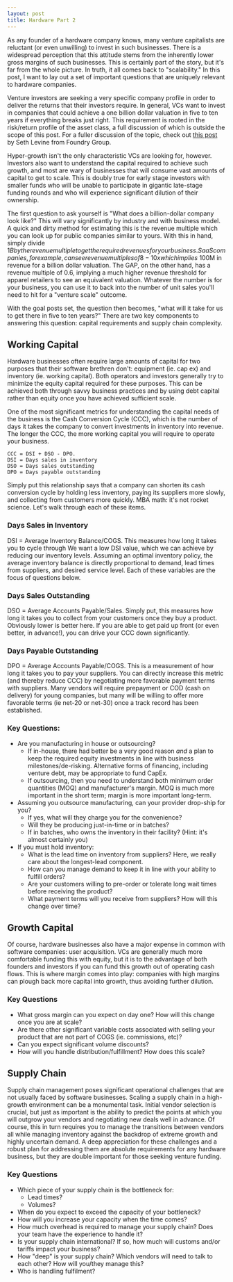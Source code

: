 ```yaml
---
layout: post
title: Hardware Part 2
---
```

As any founder of a hardware company knows, many venture capitalists are reluctant (or even unwilling) to invest in such businesses. There is a widespread perception that this attitude stems from the inherently lower gross margins of such businesses. This is certainly part of the story, but it's far from the whole picture. In truth, it all comes back to "scalability." In this post, I want to lay out a set of important questions that are uniquely relevant to hardware companies.

Venture investors are seeking a very specific company profile in order to deliver the returns that their investors require. In general, VCs want to invest in companies that could achieve a one billion dollar valuation in five to ten years if everything breaks just right. This requirement is rooted in the risk/return profile of the asset class, a full discussion of which is outside the scope of this post. For a fuller discussion of the topic, check out [this post](https://www.sethlevine.com/archives/2014/08/venture-outcomes-are-even-more-skewed-than-you-think.html) by Seth Levine from Foundry Group. 

Hyper-growth isn't the only characteristic VCs are looking for, however. Investors also want to understand the capital required to achieve such growth, and most are wary of businesses that will consume vast amounts of capital to get to scale. This is doubly true for early stage investors with smaller funds who will be unable to participate in gigantic late-stage funding rounds and who will experience significant dilution of their ownership.

The first question to ask yourself is "What does a billion-dollar company look like?" This will vary significantly by industry and with business model. A quick and dirty method for estimating this is the revenue multiple which you can look up for public companies similar to yours. With this in hand, simply divide $1B by the revenue multiple to get the required revenues for your business. SaaS companies, for example, can see revenue multiples of 8-10x which implies ~$100M in revenue for a billion dollar valuation. The GAP, on the other hand, has a revenue multiple of 0.6, implying a much higher revenue threshold for apparel retailers to see an equivalent valuation. Whatever the number is for your business, you can use it to back into the number of unit sales you'll need to hit for a "venture scale" outcome.

With the goal posts set, the question then becomes, "what will it take for us to get there in five to ten years?" There are two key components to answering this question: capital requirements and supply chain complexity.

## Working Capital
Hardware businesses often require large amounts of capital for two purposes that their software brethren don't: equipment (ie. cap ex) and inventory (ie. working capital). Both operators and investors generally try to minimize the equity capital required for these purposes. This can be achieved both through savvy business practices and by using debt capital rather than equity once you have achieved sufficient scale.

One of the most significant metrics for understanding the capital needs of the business is the Cash Conversion Cycle (CCC), which is the number of days it takes the company to convert investments in inventory into revenue. The longer the CCC, the more working capital you will require to operate your business.

~~~
CCC = DSI + DSO - DPO. 
DSI = Days sales in inventory
DSO = Days sales outstanding
DPO = Days payable outstanding
~~~

Simply put this relationship says that a company can shorten its cash conversion cycle by holding less inventory, paying its suppliers more slowly, and collecting from customers more quickly. MBA math: it's not rocket science. Let's walk through each of these items.

### Days Sales in Inventory

DSI = Average Inventory Balance/COGS. This measures how long it takes you to cycle through  We want a low DSI value, which we can achieve by reducing our inventory levels. Assuming an optimal inventory policy, the average inventory balance is directly proportional to demand, lead times from suppliers, and desired service level. Each of these variables are the focus of questions below. 

### Days Sales Outstanding

DSO = Average Accounts Payable/Sales. Simply put, this measures how long it takes you to collect from your customers once they buy a product. Obviously lower is better here. If you are able to get paid up front (or even better, in advance!), you can drive your CCC down significantly.

### Days Payable Outstanding

DPO = Average Accounts Payable/COGS. This is a measurement of how long it takes you to pay your suppliers. You can directly increase this metric (and thereby reduce CCC) by negotiating more favorable payment terms with suppliers. Many vendors will require prepayment or COD (cash on delivery) for young companies, but many will be willing to offer more favorable terms (ie net-20 or net-30) once a track record has been established. 

### Key Questions:

* Are you manufacturing in house or outsourcing? 
    * If in-house, there had better be a very good reason _and_ a plan to keep the required equity investments in line with business milestones/de-risking. Alternative forms of financing, including venture debt, may be appropriate to fund CapEx.
    * If outsourcing, then you need to understand both minimum order quantities (MOQ) and manufacturer's margin. MOQ is much more important in the short term; margin is more important long-term.
* Assuming you outsource manufacturing, can your provider drop-ship for you?
    * If yes, what will they charge you for the convenience? 
    * Will they be producing just-in-time or in batches?
    * If in batches, who owns the inventory in their facility? (Hint: it's almost certainly you)
* If you must hold inventory:
    * What is the lead time on inventory from suppliers? Here, we really care about the longest-lead component.
    * How can you manage demand to keep it in line with your ability to fulfill orders?
    * Are your customers willing to pre-order or tolerate long wait times before receiving the product? 
    * What payment terms will you receive from suppliers? How will this change over time?

## Growth Capital

Of course, hardware businesses also have a major expense in common with software companies: user acquisition. VCs are generally much more comfortable funding this with equity, but it is to the advantage of both founders and investors if you can fund this growth out of operating cash flows. This is where margin comes into play: companies with high margins can plough back more capital into growth, thus avoiding further dilution. 
    
### Key Questions

* What gross margin can you expect on day one? How will this change once you are at scale?
* Are there other significant variable costs associated with selling your product that are not part of COGS (ie. commissions, etc)?
* Can you expect significant volume discounts?
* How will you handle distribution/fulfillment? How does this scale? 

## Supply Chain

Supply chain management poses significant operational challenges that are not usually faced by software businesses. Scaling a supply chain in a high-growth environment can be a monumental task. Initial vendor selection is crucial, but just as important is the ability to predict the points at which you will outgrow your vendors and negotiating new deals well in advance. Of course, this in turn requires you to manage the transitions between vendors all while managing inventory against the backdrop of extreme growth and highly uncertain demand. A deep appreciation for these challenges and a robust plan for addressing them are absolute requirements for any hardware business, but they are double important for those seeking venture funding.

### Key Questions

* Which piece of your supply chain is the bottleneck for:
    * Lead times?
    * Volumes?
* When do you expect to exceed the capacity of your bottleneck?
* How will you increase your capacity when the time comes?
* How much overhead is required to manage your supply chain? Does your team have the experience to handle it?
* Is your supply chain international? If so, how much will customs and/or tariffs impact your business?
* How "deep" is your supply chain? Which vendors will need to talk to each other? How will you/they manage this?
* Who is handling fulfilment? 

